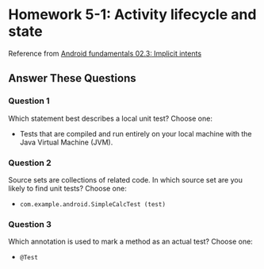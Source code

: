 # Homework 5-1: Activity lifecycle and state

Reference from [Android fundamentals 02.3: Implicit intents](https://codelabs.developers.google.com/codelabs/android-training-activity-with-implicit-intent/index.html?index=..%2F..%2Fandroid-training#11)

## Answer These Questions

### Question 1

Which statement best describes a local unit test? Choose one:

- Tests that are compiled and run entirely on your local machine with the Java Virtual Machine (JVM).

### Question 2

Source sets are collections of related code. In which source set are you likely to find unit tests? Choose one:

- `com.example.android.SimpleCalcTest (test)`

### Question 3

Which annotation is used to mark a method as an actual test? Choose one:

- `@Test`
